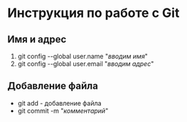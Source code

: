 # Инструкция по работе с Git
## Имя и адрес
1. git config --global user.name "*вводим имя*"
2. git config --global user.email "*вводим адрес*"
## Добавление файла
- git add  - добавление файла
- git commit -m "*комментарий*"
